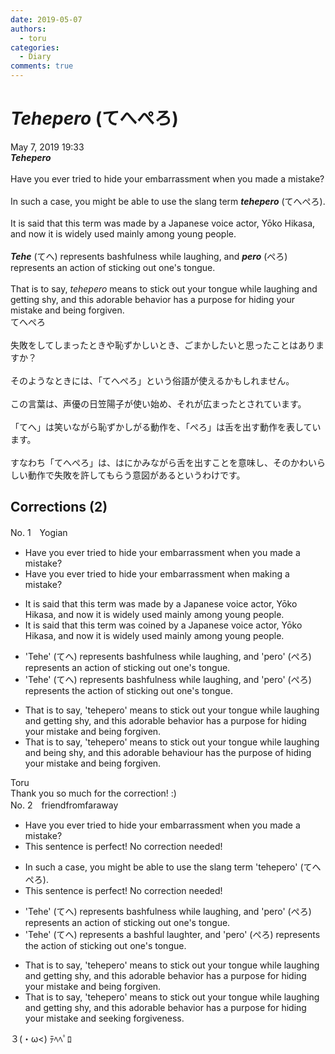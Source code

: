 ```yaml
---
date: 2019-05-07
authors:
  - toru
categories:
  - Diary
comments: true
---
```


# <strong><em>Tehepero</strong></em> (てへぺろ)
<div class="date">May 7, 2019 19:33</div>
<div id="post"><div id="body_show_ori">
<strong><em>Tehepero</strong></em><br/><br/>Have you ever tried to hide your embarrassment when you made a mistake?<br/><br/>In such a case, you might be able to use the slang term <strong><em>tehepero</em></strong> (てへぺろ).<br/><br/>It is said that this term was made by a Japanese voice actor, Yōko Hikasa, and now it is widely used mainly among young people.<br/><br/><strong><em>Tehe</em></strong> (てへ) represents bashfulness while laughing, and <strong><em>pero</em></strong> (ぺろ) represents an action of sticking out one's tongue.<br/><br/>That is to say, <em>tehepero</em> means to stick out your tongue while laughing and getting shy, and this adorable behavior has a purpose for hiding your mistake and being forgiven.
</div></div>

<!-- more -->

<div id="post_ja"><div id="body_show_mo">
てへぺろ<br/><br/>失敗をしてしまったときや恥ずかしいとき、ごまかしたいと思ったことはありますか？<br/><br/>そのようなときには、「てへぺろ」という俗語が使えるかもしれません。<br/><br/>この言葉は、声優の日笠陽子が使い始め、それが広まったとされています。<br/><br/>「てへ」は笑いながら恥ずかしがる動作を、「ぺろ」は舌を出す動作を表しています。<br/><br/>すなわち「てへぺろ」は、はにかみながら舌を出すことを意味し、そのかわいらしい動作で失敗を許してもらう意図があるというわけです。
</div></div>

## Corrections (2)
<div id="block"><div class="first_name"> No. 1　<span class="just_name">Yogian</span></div><div id="block2">
<ul class="correction_field">
<li class="incorrect">Have you ever tried to hide your embarrassment when you made a mistake?</li>
<li class="corrected correct">
Have you ever tried to hide your embarrassment when making a mistake?
</li>
</ul>
<ul class="correction_field">
<li class="incorrect">It is said that this term was made by a Japanese voice actor, Yōko Hikasa, and now it is widely used mainly among young people.</li>
<li class="corrected correct">
It is said that this term was coined by a Japanese voice actor, Yōko Hikasa, and now it is widely used mainly among young people.
</li>
</ul>
<ul class="correction_field">
<li class="incorrect">'Tehe' (てへ) represents bashfulness while laughing, and 'pero' (ぺろ) represents an action of sticking out one's tongue.</li>
<li class="corrected correct">
'Tehe' (てへ) represents bashfulness while laughing, and 'pero' (ぺろ) represents the action of sticking out one's tongue.
</li>
</ul>
<ul class="correction_field">
<li class="incorrect">That is to say, 'tehepero' means to stick out your tongue while laughing and getting shy, and this adorable behavior has a purpose for hiding your mistake and being forgiven.</li>
<li class="corrected correct">
That is to say, 'tehepero' means to stick out your tongue while laughing and being shy, and this adorable behaviour has the purpose of hiding your mistake and being forgiven.
</li>
</ul>
</div><div class="name"><span class="just_name">Toru</span><br>
Thank you so much for the correction! :)
</div>
</div>
<div id="block"><div class="first_name"> No. 2　<span class="just_name">friendfromfaraway</span></div><div id="block2">
<ul class="correction_field">
<li class="incorrect">Have you ever tried to hide your embarrassment when you made a mistake?</li>
<li class="corrected perfect">This sentence is perfect! No correction needed!</li>
</ul>
<ul class="correction_field">
<li class="incorrect">In such a case, you might be able to use the slang term 'tehepero' (てへぺろ).</li>
<li class="corrected perfect">This sentence is perfect! No correction needed!</li>
</ul>
<ul class="correction_field">
<li class="incorrect">'Tehe' (てへ) represents bashfulness while laughing, and 'pero' (ぺろ) represents an action of sticking out one's tongue.</li>
<li class="corrected correct">
'Tehe' (てへ) represents a bashful laughter, and 'pero' (ぺろ) represents <span class="f_blue">the </span>action of sticking out one's tongue.
</li>
</ul>
<ul class="correction_field">
<li class="incorrect">That is to say, 'tehepero' means to stick out your tongue while laughing and getting shy, and this adorable behavior has a purpose for hiding your mistake and being forgiven.</li>
<li class="corrected correct">
That is to say, 'tehepero' means to stick out your tongue while laughing and getting shy, and this adorable behavior has a purpose for hiding your mistake and <span class="f_blue">seeking</span> forgive<span class="f_blue">ness</span>.
</li>
</ul>
<p class="comment_small">
 ３(・ω&lt;) ﾃﾍﾍﾟﾛ
</p>

</div></div>
